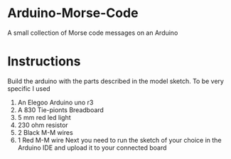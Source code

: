 # Arduino-Morse-Code
A small collection of Morse code messages on an Arduino
# Instructions
Build the arduino with the parts described in the model sketch. To be very specific I used
1. An Elegoo Arduino uno r3
2. A 830 Tie-pionts Breadboard
3. 5 mm red led light
4. 230 ohm resistor
5. 2 Black M-M wires
6. 1 Red M-M wire
Next you need to run the sketch of your choice in the Arduino IDE and upload it to your connected board
